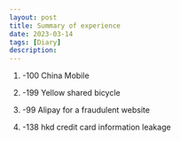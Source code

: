 ```yaml
---
layout: post
title: Summary of experience
date: 2023-03-14
tags: [Diary]
description:
---
```


1. -100 China Mobile

2. -199 Yellow shared bicycle

3. -99  Alipay for a fraudulent website

4. -138 hkd credit card information leakage
